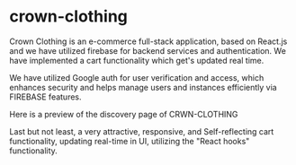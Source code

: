 # crown-clothing
Crown Clothing is an e-commerce full-stack application, based on React.js and we have utilized firebase for backend services and authentication.  We have implemented a cart functionality which get's updated real time. 



We have utilized Google auth for user verification and access, which enhances security and helps manage users and instances efficiently via FIREBASE features.



Here is a preview of the discovery page of CRWN-CLOTHING



Last but not least, a very attractive, responsive, and Self-reflecting cart functionality, updating real-time in UI, utilizing the "React hooks" functionality.



